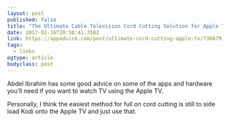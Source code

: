 ```yaml
---
layout: post 
published: false 
title: "The Ultimate Cable Television Cord Cutting Solution for Apple TV" 
date: 2017-02-16T20:50:41.358Z 
link: https://appadvice.com/post/ultimate-cord-cutting-apple-tv/736679 
tags:
  - links
ogtype: article 
bodyclass: post 
---
```


Abdel Ibrahim has some good advice on some of the apps and hardware you’ll need if you want to watch TV using the Apple TV.

Personally, I think the easiest method for full on cord cutting is still to side load Kodi onto the Apple TV and just use that. 